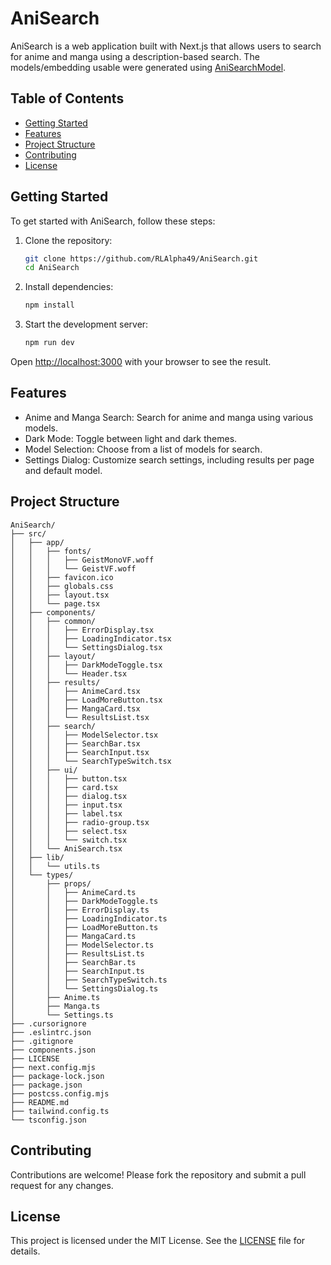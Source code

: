 # AniSearch

AniSearch is a web application built with Next.js that allows users to search for anime and manga using a description-based search. The models/embedding usable were generated using [AniSearchModel](https://github.com/RLAlpha49/AniSearchModel).

## Table of Contents

- [Getting Started](#getting-started)
- [Features](#features)
- [Project Structure](#project-structure)
- [Contributing](#contributing)
- [License](#license)

## Getting Started

To get started with AniSearch, follow these steps:

1. Clone the repository:

    ```bash
    git clone https://github.com/RLAlpha49/AniSearch.git
    cd AniSearch
    ```

2. Install dependencies:

    ```bash
    npm install
    ```

3. Start the development server:

    ```bash
    npm run dev
    ```

Open [http://localhost:3000](http://localhost:3000) with your browser to see the result.

## Features

- Anime and Manga Search: Search for anime and manga using various models.
- Dark Mode: Toggle between light and dark themes.
- Model Selection: Choose from a list of models for search.
- Settings Dialog: Customize search settings, including results per page and default model.

## Project Structure

```text
AniSearch/
├── src/
│   ├── app/
│   │   ├── fonts/
│   │   │   ├── GeistMonoVF.woff
│   │   │   └── GeistVF.woff
│   │   ├── favicon.ico
│   │   ├── globals.css
│   │   ├── layout.tsx
│   │   └── page.tsx
│   ├── components/
│   │   ├── common/
│   │   │   ├── ErrorDisplay.tsx
│   │   │   ├── LoadingIndicator.tsx
│   │   │   └── SettingsDialog.tsx
│   │   ├── layout/
│   │   │   ├── DarkModeToggle.tsx
│   │   │   └── Header.tsx
│   │   ├── results/
│   │   │   ├── AnimeCard.tsx
│   │   │   ├── LoadMoreButton.tsx
│   │   │   ├── MangaCard.tsx
│   │   │   └── ResultsList.tsx
│   │   ├── search/
│   │   │   ├── ModelSelector.tsx
│   │   │   ├── SearchBar.tsx
│   │   │   ├── SearchInput.tsx
│   │   │   └── SearchTypeSwitch.tsx
│   │   ├── ui/
│   │   │   ├── button.tsx
│   │   │   ├── card.tsx
│   │   │   ├── dialog.tsx
│   │   │   ├── input.tsx
│   │   │   ├── label.tsx
│   │   │   ├── radio-group.tsx
│   │   │   ├── select.tsx
│   │   │   └── switch.tsx
│   │   └── AniSearch.tsx
│   ├── lib/
│   │   └── utils.ts
│   └── types/
│       ├── props/
│       │   ├── AnimeCard.ts
│       │   ├── DarkModeToggle.ts
│       │   ├── ErrorDisplay.ts
│       │   ├── LoadingIndicator.ts
│       │   ├── LoadMoreButton.ts
│       │   ├── MangaCard.ts
│       │   ├── ModelSelector.ts
│       │   ├── ResultsList.ts
│       │   ├── SearchBar.ts
│       │   ├── SearchInput.ts
│       │   ├── SearchTypeSwitch.ts
│       │   └── SettingsDialog.ts
│       ├── Anime.ts
│       ├── Manga.ts
│       └── Settings.ts
├── .cursorignore
├── .eslintrc.json
├── .gitignore
├── components.json
├── LICENSE
├── next.config.mjs
├── package-lock.json
├── package.json
├── postcss.config.mjs
├── README.md
├── tailwind.config.ts
└── tsconfig.json
```

## Contributing

Contributions are welcome! Please fork the repository and submit a pull request for any changes.

## License

This project is licensed under the MIT License. See the [LICENSE](LICENSE) file for details.
